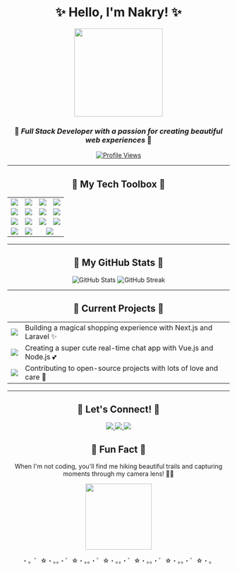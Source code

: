 <div align="center">

# ✨ Hello, I'm Nakry! ✨

<img src="https://media.giphy.com/media/v1.Y2lkPTc5MGI3NjExcDd6bWx0Nm51OHgxbHd1NXJ2ZnJtM2Vxc2Nxb2JqcWF1NWx1eDFtdCZlcD12MV9pbnRlcm5hbF9naWZfYnlfaWQmY3Q9cw/LHZyixOnHwDDy/giphy.gif" width="200" height="200" />

### 💖 *Full Stack Developer with a passion for creating beautiful web experiences* 💖

[![Profile Views](https://komarev.com/ghpvc/?username=nakry&color=ff69b4&style=flat-square&label=Profile+Views)](https://github.com/nakry)

</div>

---

<div align="center">

## 🌈 My Tech Toolbox 🧰

</div>

<table align="center">
  <tr>
    <td align="center"><img src="https://img.shields.io/badge/-HTML5-E34F26?style=for-the-badge&logo=html5&logoColor=white" /></td>
    <td align="center"><img src="https://img.shields.io/badge/-CSS3-1572B6?style=for-the-badge&logo=css3&logoColor=white" /></td>
    <td align="center"><img src="https://img.shields.io/badge/-JavaScript-F7DF1E?style=for-the-badge&logo=javascript&logoColor=black" /></td>
    <td align="center"><img src="https://img.shields.io/badge/-PHP-777BB4?style=for-the-badge&logo=php&logoColor=white" /></td>
  </tr>
  <tr>
    <td align="center"><img src="https://img.shields.io/badge/-React-61DAFB?style=for-the-badge&logo=react&logoColor=black" /></td>
    <td align="center"><img src="https://img.shields.io/badge/-Vue.js-4FC08D?style=for-the-badge&logo=vue.js&logoColor=white" /></td>
    <td align="center"><img src="https://img.shields.io/badge/-Next.js-000000?style=for-the-badge&logo=next.js&logoColor=white" /></td>
    <td align="center"><img src="https://img.shields.io/badge/-Nuxt.js-00C58E?style=for-the-badge&logo=nuxt.js&logoColor=white" /></td>
  </tr>
  <tr>
    <td align="center"><img src="https://img.shields.io/badge/-Tailwind_CSS-38B2AC?style=for-the-badge&logo=tailwind-css&logoColor=white" /></td>
    <td align="center"><img src="https://img.shields.io/badge/-Node.js-339933?style=for-the-badge&logo=node.js&logoColor=white" /></td>
    <td align="center"><img src="https://img.shields.io/badge/-Nest.js-E0234E?style=for-the-badge&logo=nestjs&logoColor=white" /></td>
    <td align="center"><img src="https://img.shields.io/badge/-Laravel-FF2D20?style=for-the-badge&logo=laravel&logoColor=white" /></td>
  </tr>
  <tr>
    <td align="center"><img src="https://img.shields.io/badge/-Docker-2496ED?style=for-the-badge&logo=docker&logoColor=white" /></td>
    <td align="center"><img src="https://img.shields.io/badge/-AWS-232F3E?style=for-the-badge&logo=amazon-aws&logoColor=white" /></td>
    <td align="center" colspan="2"><img src="https://img.shields.io/badge/-And_Many_More!-FC6A03?style=for-the-badge&logo=heart&logoColor=white" /></td>
  </tr>
</table>

---

<div align="center">

## 🌟 My GitHub Stats 🌟

<img src="https://github-readme-stats.vercel.app/api?username=nakry&show_icons=true&theme=radical&border_radius=10&title_color=ff69b4&icon_color=ff69b4&text_color=a9fef7&bg_color=290,141321,675bff" alt="GitHub Stats" />

<img src="https://github-readme-streak-stats.herokuapp.com/?user=nakry&theme=radical&border_radius=10&ring=ff69b4&fire=ff69b4&currStreakLabel=ff69b4" alt="GitHub Streak" />

</div>

---

<div align="center">

## 🎀 Current Projects 🎀

</div>

<table align="center">
  <tr>
    <td>
      <a href="https://github.com/nakry/project1">
        <img src="https://img.shields.io/badge/-✨_E--commerce_Platform-FC6A03?style=for-the-badge" />
      </a>
    </td>
    <td>Building a magical shopping experience with Next.js and Laravel ✨</td>
  </tr>
  <tr>
    <td>
      <a href="https://github.com/nakry/project2">
        <img src="https://img.shields.io/badge/-💬_Chat_Application-9B59B6?style=for-the-badge" />
      </a>
    </td>
    <td>Creating a super cute real-time chat app with Vue.js and Node.js 💕</td>
  </tr>
  <tr>
    <td>
      <a href="https://github.com/nakry/project3">
        <img src="https://img.shields.io/badge/-🌱_Open_Source-2ECC71?style=for-the-badge" />
      </a>
    </td>
    <td>Contributing to open-source projects with lots of love and care 🌈</td>
  </tr>
</table>

---

<div align="center">

## 📮 Let's Connect! 📮

<a href="mailto:your.email@example.com">
  <img src="https://img.shields.io/badge/-Email-D14836?style=for-the-badge&logo=gmail&logoColor=white" />
</a>
<a href="https://linkedin.com/in/yourprofile">
  <img src="https://img.shields.io/badge/-LinkedIn-0077B5?style=for-the-badge&logo=linkedin&logoColor=white" />
</a>
<a href="https://twitter.com/yourhandle">
  <img src="https://img.shields.io/badge/-Twitter-1DA1F2?style=for-the-badge&logo=twitter&logoColor=white" />
</a>

## 🌈 Fun Fact 🌈

When I'm not coding, you'll find me hiking beautiful trails and capturing moments through my camera lens! 📸✨

<img src="https://media.giphy.com/media/v1.Y2lkPTc5MGI3NjExcDd6bWx0Nm51OHgxbHd1NXJ2ZnJtM2Vxc2Nxb2JqcWF1NWx1eDFtdCZlcD12MV9pbnRlcm5hbF9naWZfYnlfaWQmY3Q9cw/LmNwrBhejkK9EFP504/giphy.gif" width="150" />

</div>

<p align="center">
  ・。゜☆・。。・゜☆・。。・゜☆・。。・゜☆・。。・゜☆・。。・゜☆・。
</p>

